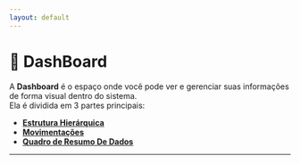 ```yaml
---
layout: default
---
```


# 📌 DashBoard

A **Dashboard** é o espaço onde você pode ver e gerenciar suas informações de forma visual dentro do sistema.  
Ela é dividida em 3 partes principais:

- [**Estrutura Hierárquica**](2.1%20estrutura-hierarquica.md)  
- [**Movimentações**](2.2%20movimentacoes.md)
- [**Quadro de Resumo De Dados**](2.3%20quadro-de-resumo-de-dados.md)
---